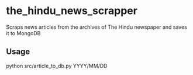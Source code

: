 # the_hindu_news_scrapper
Scraps news articles from the archives of The Hindu newspaper and saves it to MongoDB

## Usage
python src/article_to_db.py YYYY/MM/DD

